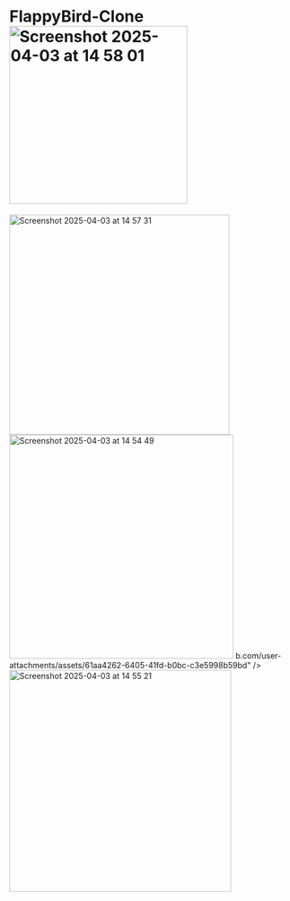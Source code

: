 # FlappyBird-Clone<img width="317" alt="Screenshot 2025-04-03 at 14 58 01" src="https://github.com/user-attachments/assets/880d80f1-e288-4c5c-8288-f427c958308e" />
<img width="392" alt="Screenshot 2025-04-03 at 14 57 31" src="https://github.com/user-attachments/assets/19e0bcb2-76c5-408a-81c7-a0c869899c0b" />
<img width="399" alt="Screenshot 2025-04-03 at 14 54 49" src="https://githu<img width="394" alt="Screenshot 2025-04-03 at 14 55 44" src="https://github.com/user-attachments/assets/999aaf11-6f0f-4b20-b178-df955a6c287e" />
b.com/user-attachments/assets/61aa4262-6405-41fd-b0bc-c3e5998b59bd" />
<img width="395" alt="Screenshot 2025-04-03 at 14 55 21" src="https://github.com/user-attachments/assets/8c938de4-f95c-4ea6-bc44-fedee490a83c" />
